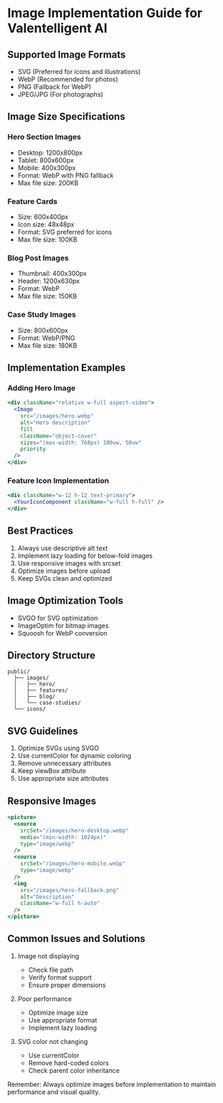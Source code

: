 # Image Implementation Guide for Valentelligent AI

## Supported Image Formats
- SVG (Preferred for icons and illustrations)
- WebP (Recommended for photos)
- PNG (Fallback for WebP)
- JPEG/JPG (For photographs)

## Image Size Specifications

### Hero Section Images
- Desktop: 1200x800px
- Tablet: 800x600px
- Mobile: 400x300px
- Format: WebP with PNG fallback
- Max file size: 200KB

### Feature Cards
- Size: 600x400px
- Icon size: 48x48px
- Format: SVG preferred for icons
- Max file size: 100KB

### Blog Post Images
- Thumbnail: 400x300px
- Header: 1200x630px
- Format: WebP
- Max file size: 150KB

### Case Study Images
- Size: 800x600px
- Format: WebP/PNG
- Max file size: 180KB

## Implementation Examples

### Adding Hero Image
```jsx
<div className="relative w-full aspect-video">
  <Image
    src="/images/hero.webp"
    alt="Hero description"
    fill
    className="object-cover"
    sizes="(max-width: 768px) 100vw, 50vw"
    priority
  />
</div>
```

### Feature Icon Implementation
```jsx
<div className="w-12 h-12 text-primary">
  <YourIconComponent className="w-full h-full" />
</div>
```

## Best Practices
1. Always use descriptive alt text
2. Implement lazy loading for below-fold images
3. Use responsive images with srcset
4. Optimize images before upload
5. Keep SVGs clean and optimized

## Image Optimization Tools
- SVGO for SVG optimization
- ImageOptim for bitmap images
- Squoosh for WebP conversion

## Directory Structure
```
public/
  ├── images/
  │   ├── hero/
  │   ├── features/
  │   ├── blog/
  │   └── case-studies/
  └── icons/
```

## SVG Guidelines
1. Optimize SVGs using SVGO
2. Use currentColor for dynamic coloring
3. Remove unnecessary attributes
4. Keep viewBox attribute
5. Use appropriate size attributes

## Responsive Images
```jsx
<picture>
  <source
    srcSet="/images/hero-desktop.webp"
    media="(min-width: 1024px)"
    type="image/webp"
  />
  <source
    srcSet="/images/hero-mobile.webp"
    type="image/webp"
  />
  <img
    src="/images/hero-fallback.png"
    alt="Description"
    className="w-full h-auto"
  />
</picture>
```

## Common Issues and Solutions
1. Image not displaying
   - Check file path
   - Verify format support
   - Ensure proper dimensions

2. Poor performance
   - Optimize image size
   - Use appropriate format
   - Implement lazy loading

3. SVG color not changing
   - Use currentColor
   - Remove hard-coded colors
   - Check parent color inheritance

Remember: Always optimize images before implementation to maintain performance and visual quality.
